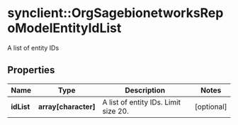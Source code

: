 # synclient::OrgSagebionetworksRepoModelEntityIdList

A list of entity IDs

## Properties
Name | Type | Description | Notes
------------ | ------------- | ------------- | -------------
**idList** | **array[character]** | A list of entity IDs. Limit size 20. | [optional] 


